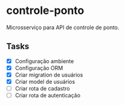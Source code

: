 # controle-ponto
Microsserviço para API de controle de ponto.

## Tasks

 - [X] Configuração ambiente
 - [X] Configuração ORM
 - [X] Criar migration de usuários
 - [X] Criar model de usuários 
 - [ ] Criar rota de cadastro
 - [ ] Criar rota de autenticação
